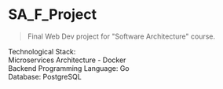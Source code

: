 # SA_F_Project
> Final Web Dev project for "Software Architecture" course.

Technological Stack:  
Microservices Architecture - Docker  
Backend Programming Language: Go  
Database: PostgreSQL
